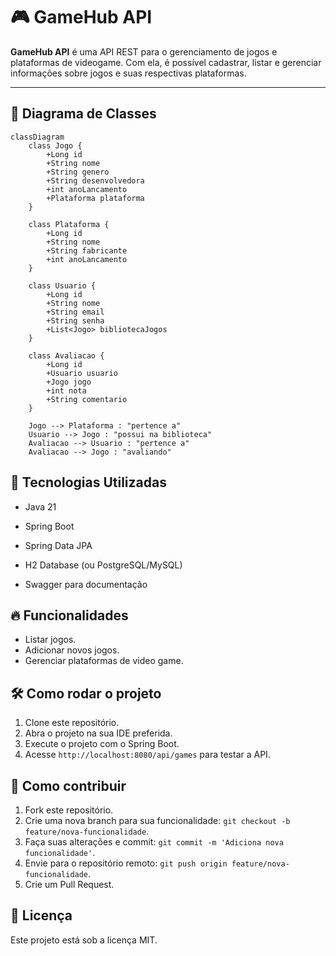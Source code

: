 # 🎮 GameHub API

**GameHub API** é uma API REST para o gerenciamento de jogos e plataformas de videogame. Com ela, é possível cadastrar, listar e gerenciar informações sobre jogos e suas respectivas plataformas.

---

## 📌 Diagrama de Classes  

```mermaid
classDiagram
    class Jogo {
        +Long id
        +String nome
        +String genero
        +String desenvolvedora
        +int anoLancamento
        +Plataforma plataforma
    }

    class Plataforma {
        +Long id
        +String nome
        +String fabricante
        +int anoLancamento
    }

    class Usuario {
        +Long id
        +String nome
        +String email
        +String senha
        +List<Jogo> bibliotecaJogos
    }

    class Avaliacao {
        +Long id
        +Usuario usuario
        +Jogo jogo
        +int nota
        +String comentario
    }

    Jogo --> Plataforma : "pertence a"
    Usuario --> Jogo : "possui na biblioteca"
    Avaliacao --> Usuario : "pertence a"
    Avaliacao --> Jogo : "avaliando"
```


## 🚀 Tecnologias Utilizadas
- Java 21

- Spring Boot

- Spring Data JPA

- H2 Database (ou PostgreSQL/MySQL)

- Swagger para documentação

## 🔥 Funcionalidades
- Listar jogos.
- Adicionar novos jogos.
- Gerenciar plataformas de video game.

## 🛠 Como rodar o projeto
1. Clone este repositório.
2. Abra o projeto na sua IDE preferida.
3. Execute o projeto com o Spring Boot.
4. Acesse `http://localhost:8080/api/games` para testar a API.

## 🤝 Como contribuir
1. Fork este repositório.
2. Crie uma nova branch para sua funcionalidade: `git checkout -b feature/nova-funcionalidade`.
3. Faça suas alterações e commit: `git commit -m 'Adiciona nova funcionalidade'`.
4. Envie para o repositório remoto: `git push origin feature/nova-funcionalidade`.
5. Crie um Pull Request.

## 📜 Licença
Este projeto está sob a licença MIT.
